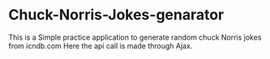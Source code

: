 Chuck-Norris-Jokes-genarator
==============================
This is a Simple practice application to generate 
random chuck Norris jokes from icndb.com
Here the api call is made through Ajax.

